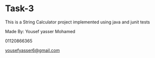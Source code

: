 # Task-3

This is a String Calculator project implemented using java and junit tests

Made By: Yousef yasser Mohamed

01120866365

yousefyasser6@gmail.com
